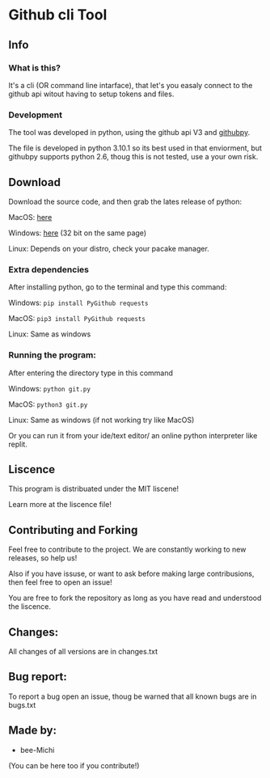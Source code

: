 # Github cli Tool

## Info
### What is this?
It's a cli (OR command line intarface), that let's you easaly connect to the github api witout having to setup tokens and files.

### Development
The tool was developed in python, using the github api V3 and [githubpy](https://github.com/michaelliao/githubpy). 

The file is developed in python 3.10.1 so its best used in that enviorment, but githubpy supports python 2.6, thoug this is not tested, use a your own risk.

## Download 
Download the source code, and then grab the lates release of python:

MacOS: [here](https://www.python.org/downloads/macos/)

Windows: [here](https://www.python.org/downloads/windows/) (32 bit on the same page)

Linux: Depends on your distro, check your pacake manager.

### Extra dependencies

After installing python, go to the terminal and type this command:

Windows: ```pip install PyGithub requests```

MacOS: ```pip3 install PyGithub requests```

Linux: Same as windows

### Running the program:

After entering the directory type in this command

Windows: ```python git.py```

MacOS: ```python3 git.py```

Linux: Same as windows (if not working try like MacOS)

Or you can run it from your ide/text editor/ an online python interpreter like replit.

## Liscence

This program is distribuated under the MIT liscene!

Learn more at the liscence file!

## Contributing and Forking

Feel free to contribute to the project. We are constantly working to new releases, so help us!

Also if you have issuse, or want to ask before making large contribusions, then feel free to open an issue!

You are free to fork the repository as long as you have read and understood the liscence.

## Changes:

All changes of all versions are in changes.txt

## Bug report:

To report a bug open an issue, thoug be warned that all known bugs are in bugs.txt

## Made by:

- bee-Michi

(You can be here too if you contribute!)
